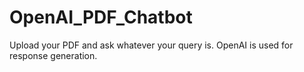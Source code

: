 # OpenAI_PDF_Chatbot
Upload your PDF and ask whatever your query is. OpenAI is used for response generation.
